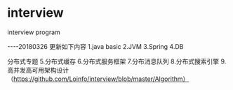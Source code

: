 # interview
interview program

----20180326 更新如下内容
1.java basic 
2.JVM
3.Spring
4.DB

分布式专题
5.分布式缓存
6.分布式服务框架
7.分布消息队列
8.分布式搜索引擎
9.高并发高可用架构设计
（https://github.com/Loinfo/interview/blob/master/Algorithm）
